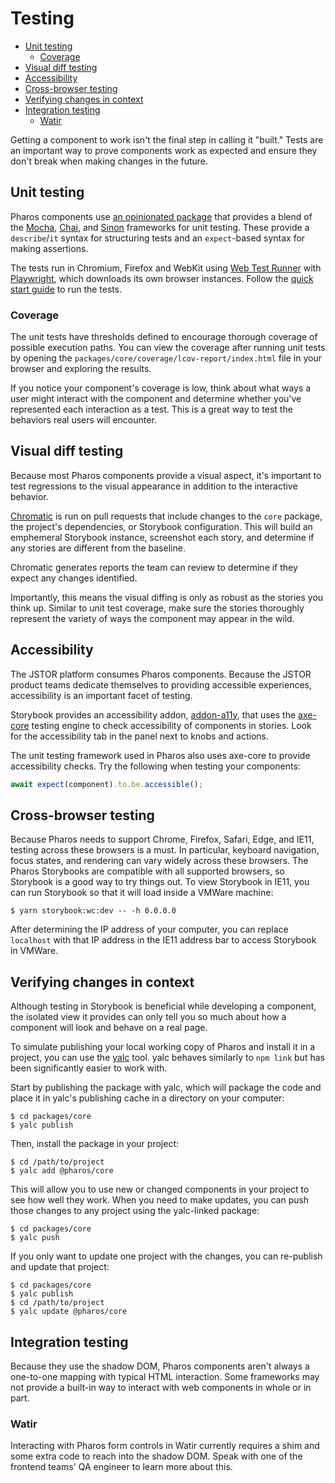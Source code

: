 # Testing

<!-- toc -->

- [Unit testing](#unit-testing)
  * [Coverage](#coverage)
- [Visual diff testing](#visual-diff-testing)
- [Accessibility](#accessibility)
- [Cross-browser testing](#cross-browser-testing)
- [Verifying changes in context](#verifying-changes-in-context)
- [Integration testing](#integration-testing)
  * [Watir](#watir)

<!-- tocstop -->

Getting a component to work isn't the final step in calling it "built." Tests are an important way to prove components work as expected and ensure they don't break when making changes in the future.

## Unit testing

Pharos components use [an opinionated package](https://github.com/open-wc/open-wc/tree/main/packages/testing) that provides a blend of the [Mocha](https://mochajs.org/), [Chai](https://www.chaijs.com/), and [Sinon](https://sinonjs.org/) frameworks for unit testing. These provide a `describe`/`it` syntax for structuring tests and an `expect`-based syntax for making assertions.

The tests run in Chromium, Firefox and WebKit using [Web Test Runner](https://github.com/modernweb-dev/web/tree/main/packages/test-runner) with [Playwright](https://playwright.dev/), which downloads its own browser instances. Follow the [quick start guide](./quick-start.md) to run the tests.

### Coverage

The unit tests have thresholds defined to encourage thorough coverage of possible execution paths. You can view the coverage after running unit tests by opening the `packages/core/coverage/lcov-report/index.html` file in your browser and exploring the results.

If you notice your component's coverage is low, think about what ways a user might interact with the component and determine whether you've represented each interaction as a test. This is a great way to test the behaviors real users will encounter.

## Visual diff testing

Because most Pharos components provide a visual aspect, it's important to test regressions to the visual appearance in addition to the interactive behavior.

[Chromatic](https://www.chromatic.com/) is run on pull requests that include changes to the `core` package, the project's dependencies, or Storybook configuration. This will build an emphemeral Storybook instance, screenshot each story, and determine if any stories are different from the baseline.

Chromatic generates reports the team can review to determine if they expect any changes identified.

Importantly, this means the visual diffing is only as robust as the stories you think up. Similar to unit test coverage, make sure the stories thoroughly represent the variety of ways the component may appear in the wild.

## Accessibility

The JSTOR platform consumes Pharos components. Because the JSTOR product teams dedicate themselves to providing accessible experiences, accessibility is an important facet of testing.

Storybook provides an accessibility addon, [addon-a11y](https://github.com/storybookjs/storybook/tree/main/addons/a11y), that uses the [axe-core](https://www.npmjs.com/package/axe-core) testing engine to check accessibility of components in stories. Look for the accessibility tab in the panel next to knobs and actions.

The unit testing framework used in Pharos also uses axe-core to provide accessibility checks. Try the following when testing your components:

```typescript
await expect(component).to.be.accessible();
```

## Cross-browser testing

Because Pharos needs to support Chrome, Firefox, Safari, Edge, and IE11, testing across these browsers is a must. In particular, keyboard navigation, focus states, and rendering can vary widely across these browsers. The Pharos Storybooks are compatible with all supported browsers, so Storybook is a good way to try things out. To view Storybook in IE11, you can run Storybook so that it will load inside a VMWare machine:

```shell
$ yarn storybook:wc:dev -- -h 0.0.0.0
```

After determining the IP address of your computer, you can replace `localhost` with that IP address in the IE11 address bar to access Storybook in VMWare.

## Verifying changes in context

Although testing in Storybook is beneficial while developing a component, the isolated view it provides can only tell you so much about how a component will look and behave on a real page.

To simulate publishing your local working copy of Pharos and install it in a project, you can use the [yalc](https://www.npmjs.com/package/yalc) tool. yalc behaves similarly to `npm link` but has been significantly easier to work with.

Start by publishing the package with yalc, which will package the code and place it in yalc's publishing cache in a directory on your computer:

```shell
$ cd packages/core
$ yalc publish
```

Then, install the package in your project:

```shell
$ cd /path/to/project
$ yalc add @pharos/core
```

This will allow you to use new or changed components in your project to see how well they work. When you need to make updates, you can push those changes to any project using the yalc-linked package:

```shell
$ cd packages/core
$ yalc push
```

If you only want to update one project with the changes, you can re-publish and update that project:

```shell
$ cd packages/core
$ yalc publish
$ cd /path/to/project
$ yalc update @pharos/core
```

## Integration testing

Because they use the shadow DOM, Pharos components aren't always a one-to-one mapping with typical HTML interaction. Some frameworks may not provide a built-in way to interact with web components in whole or in part.

### Watir

Interacting with Pharos form controls in Watir currently requires a shim and some extra code to reach into the shadow DOM. Speak with one of the frontend teams' QA engineer to learn more about this.
